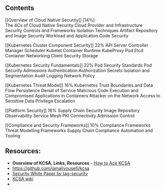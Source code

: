 
## Contents

[[Overview of Cloud Native Security]]  [14%]  
    The 4Cs of Cloud Native Security
    Cloud Provider and Infrastructure Security
    Controls and Frameworks
    Isolation Techniques
    Artifact Repository and Image Security
    Workload and Application Code Security

[[Kubernetes Cluster Component Security]] 22%
    API Server
    Controller Manager
    Scheduler
    Kubelet
    Container Runtime
    KubeProxy
    Pod
    Etcd
    Container Networking
    Client Security
    Storage

[[Kubernetes Security Fundamentals]] 22%
    Pod Security Standards
    Pod Security Admissions
    Authentication
    Authorization
    Secrets
    Isolation and Segmentation
    Audit Logging
    Network Policy

[[Kubernetes Threat Model]] 16%
    Kubernetes Trust Boundaries and Data Flow
    Persistence
    Denial of Service
    Malicious Code Execution and Compromised Applications in Containers
    Attacker on the Network
    Access to Sensitive Data
    Privilege Escalation

[[Platform Security]] 16%
    Supply Chain Security
    Image Repository
    Observability
    Service Mesh
    PKI
    Connectivity
    Admission Control

[[Compliance and Security Frameworks]] 10%
    Compliance Frameworks
    Threat Modelling Frameworks
    Supply Chain Compliance
    Automation and Tooling



## Resources:

- **Overview of KCSA, Links, Resources** - [How to Ace KCSA](https://www.linkedin.com/pulse/how-ace-kcsa-kubernetes-cloud-native-security-exam-keratishvili-mlqaf/)
- https://github.com/iamaliyousefi/kcsa
- [Security White Paper by tag-security](https://github.com/cncf/tag-security/tree/main/security-whitepaper)
- [KCSA wiki](https://github.com/riquetta/KCSA/wiki)
- 
